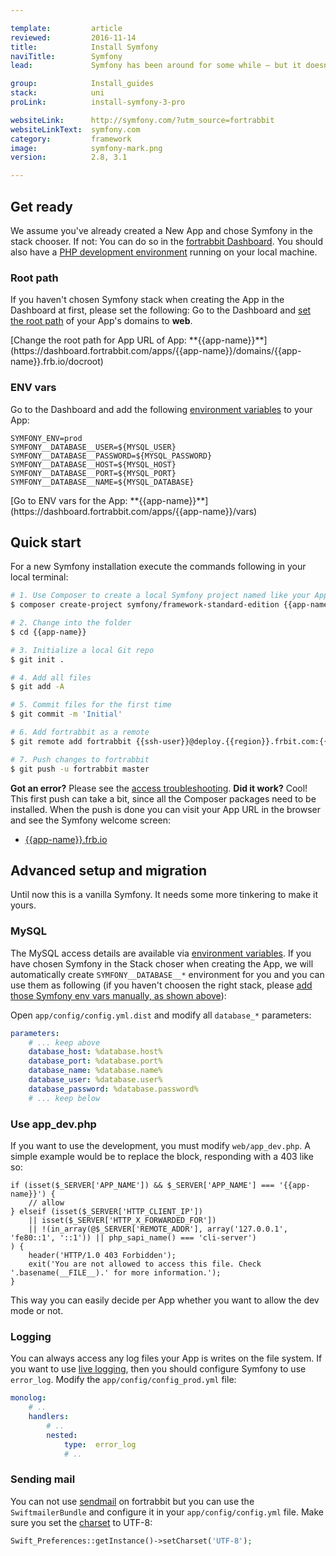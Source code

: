 ```yaml
---

template:         article
reviewed:         2016-11-14
title:            Install Symfony
naviTitle:        Symfony
lead:             Symfony has been around for some while — but it doesn't look old. Learn how to install and tune Symfony 2 or 3 on fortrabbit.

group:            Install_guides
stack:            uni
proLink:          install-symfony-3-pro

websiteLink:      http://symfony.com/?utm_source=fortrabbit
websiteLinkText:  symfony.com
category:         framework
image:            symfony-mark.png
version:          2.8, 3.1

---
```



## Get ready

We assume you've already created a New App and chose Symfony in the stack chooser. If not: You can do so in the [fortrabbit Dashboard](/dashboard). You should also have a [PHP development environment](/local-development) running on your local machine.


### Root path

If you haven't chosen Symfony stack when creating the App in the Dashboard at first, please set the following: Go to the Dashboard and [set the root path](/app#toc-root-path) of your App's domains to **web**.

<div markdown="1" data-user="known">
[Change the root path for App URL of App: **{{app-name}}**](https://dashboard.fortrabbit.com/apps/{{app-name}}/domains/{{app-name}}.frb.io/docroot)
</div>


### ENV vars

Go to the Dashboard and add the following [environment variables](/env-vars) to your App:

```plain
SYMFONY_ENV=prod
SYMFONY__DATABASE__USER=${MYSQL_USER}
SYMFONY__DATABASE__PASSWORD=${MYSQL_PASSWORD}
SYMFONY__DATABASE__HOST=${MYSQL_HOST}
SYMFONY__DATABASE__PORT=${MYSQL_PORT}
SYMFONY__DATABASE__NAME=${MYSQL_DATABASE}
```

<div markdown="1" data-user="known">
[Go to ENV vars for the App: **{{app-name}}**](https://dashboard.fortrabbit.com/apps/{{app-name}}/vars)
</div>



## Quick start

For a new Symfony installation execute the commands following in your local terminal:

```bash
# 1. Use Composer to create a local Symfony project named like your App
$ composer create-project symfony/framework-standard-edition {{app-name}} "3.1.*"

# 2. Change into the folder
$ cd {{app-name}}

# 3. Initialize a local Git repo
$ git init .

# 4. Add all files
$ git add -A

# 5. Commit files for the first time
$ git commit -m 'Initial'

# 6. Add fortrabbit as a remote
$ git remote add fortrabbit {{ssh-user}}@deploy.{{region}}.frbit.com:{{app-name}}.git

# 7. Push changes to fortrabbit
$ git push -u fortrabbit master
```

**Got an error?** Please see the [access troubleshooting](/access-methods#toc-troubleshooting). **Did it work?** Cool! This first push can take a bit, since all the Composer packages need to be installed. When the push is done you can visit your App URL in the browser and see the Symfony welcome screen:

* [{{app-name}}.frb.io](https://{{app-name}}.frb.io)


## Advanced setup and migration

Until now this is a vanilla Symfony. It needs some more tinkering to make it yours.

### MySQL

The MySQL access details are available via [environment variables](env-vars). If you have chosen Symfony in the Stack choser when creating the App, we will automatically create `SYMFONY__DATABASE__*` environment for you and you can use them as following (if you haven't choosen the right stack, please [add those Symfony env vars manually, as shown above](#toc-env-vars)):

Open `app/config/config.yml.dist` and modify all `database_*` parameters:

```yaml
parameters:
    # ... keep above
    database_host: %database.host%
    database_port: %database.port%
    database_name: %database.name%
    database_user: %database.user%
    database_password: %database.password%
    # ... keep below
```


### Use app_dev.php

<!-- TODO: what is "the development"?  -->

If you want to use the development, you must modify `web/app_dev.php`. A simple example would be to replace the block, responding with a 403 like so:

```
if (isset($_SERVER['APP_NAME']) && $_SERVER['APP_NAME'] === '{{app-name}}') {
    // allow
} elseif (isset($_SERVER['HTTP_CLIENT_IP'])
    || isset($_SERVER['HTTP_X_FORWARDED_FOR'])
    || !(in_array(@$_SERVER['REMOTE_ADDR'], array('127.0.0.1', 'fe80::1', '::1')) || php_sapi_name() === 'cli-server')
) {
    header('HTTP/1.0 403 Forbidden');
    exit('You are not allowed to access this file. Check '.basename(__FILE__).' for more information.');
}
```

This way you can easily decide per App whether you want to allow the dev mode or not.


### Logging

You can always access any log files your App is writes on the file system. If you want to use [live logging](logging#toc-live-log-access), then you should configure Symfony to use `error_log`. Modify the `app/config/config_prod.yml` file:

``` yaml
monolog:
    # ..
    handlers:
        # ..
        nested:
            type:  error_log
            # ..
```

### Sending mail

You can not use [sendmail](quirks#toc-mailing) on fortrabbit but you can use the `SwiftmailerBundle` and configure it in your `app/config/config.yml` file. Make sure you set the [charset](encoding) to UTF-8:

```php
Swift_Preferences::getInstance()->setCharset('UTF-8');
```
